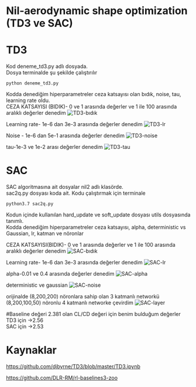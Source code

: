 # Nil-aerodynamic shape optimization (TD3 ve SAC)
# TD3
Kod deneme_td3.py adlı dosyada.\
Dosya terminalde şu şekilde çalıştırılır
```
python deneme_td3.py
```
Kodda denediğim hiperparametreler ceza katsayısı olan bıdık, noise, tau, learning rate oldu.\
CEZA KATSAYISI (BIDIK)- 0 ve 1 arasında değerler ve 1 ile 100 arasında aralıklı değerler denedim
![TD3-bıdık](https://user-images.githubusercontent.com/67866767/132174488-adfd79c7-d120-4717-9fd3-56aaa9bba15e.png)

Learning rate- 1e-6 dan 3e-3 arasında değerler denedim
![TD3-lr](https://user-images.githubusercontent.com/67866767/132174586-bfa4f1d5-daab-44f7-bbfd-acc5f754dc2c.png)


Noise - 1e-6 dan 5e-1 arasında değerler denedim
![TD3-noise](https://user-images.githubusercontent.com/67866767/132174711-0a6c339c-be61-4ed4-901b-0e5020871674.png)

tau-1e-3 ve 1e-2 arası değerler denedim
![TD3-tau](https://user-images.githubusercontent.com/67866767/132174766-afa5c1d2-a034-44ea-aaab-6606b3e23541.png)



# SAC
SAC algoritmasına ait dosyalar nil2 adlı klasörde. \
sac2q.py dosyası koda ait.
Kodu çalıştırmak için terminale
```
python3.7 sac2q.py
```
Kodun içinde kullanılan hard_update ve soft_update dosyası utils dosyasında tanımlı.\
Kodda denediğim hiperparametreler ceza katsayısı, alpha, deterministic vs Gaussian, lr, katman ve nöronlar

CEZA KATSAYISI(BIDIK)- 0 ve 1 arasında değerler ve 1 ile 100 arasında aralıklı değerler denedim
![SAC-bıdık](https://user-images.githubusercontent.com/67866767/132174969-2f6fa97d-1fac-4ec8-bd3b-405e8ee64f1a.png)

Learning rate- 1e-6 dan 3e-3 arasında değerler denedim
![SAC-lr](https://user-images.githubusercontent.com/67866767/132175058-7cf07ff3-48a7-4122-8ef4-a4a1208a935e.png)

alpha-0.01 ve 0.4 arasında değerler denedim
![SAC-alpha](https://user-images.githubusercontent.com/67866767/132175115-59fd4c99-dce2-4179-bf05-8372443df478.png)

deterministic ve gaussian
![SAC-noise](https://user-images.githubusercontent.com/67866767/132175223-8488eaf4-3373-4d58-9d1b-390371400a8e.png)
 
 orijinalde (8,200,200) nöronlara sahip olan 3 katmanlı networkü (8,200,100,50) nöronlu 4 katmanlı networke çevirdim
 ![SAC-layer](https://user-images.githubusercontent.com/67866767/132175313-57d50867-468c-4476-a597-5e7777d0ab5c.png)
 
 
#Baseline değeri 2.381 olan CL/CD değeri için benim bulduğum değerler\
TD3 için ->2.56\
SAC için ->2.53




# Kaynaklar
https://github.com/djbyrne/TD3/blob/master/TD3.ipynb

https://github.com/DLR-RM/rl-baselines3-zoo
